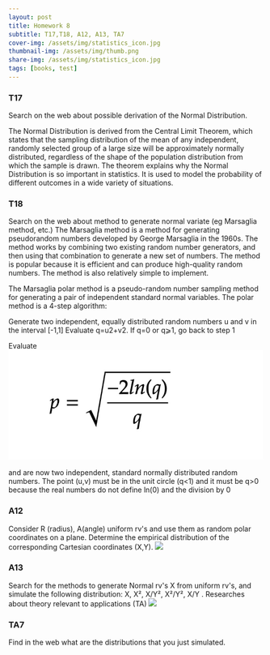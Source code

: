 ```yaml
---
layout: post
title: Homework 8
subtitle: T17,T18, A12, A13, TA7
cover-img: /assets/img/statistics_icon.jpg
thumbnail-img: /assets/img/thumb.png
share-img: /assets/img/statistics_icon.jpg
tags: [books, test]
---
```



### T17
Search on the web about possible derivation of the Normal Distribution.

The Normal Distribution is derived from the Central Limit Theorem, which states that the sampling distribution of the mean of any independent, randomly selected group of a large size will be approximately normally distributed, regardless of the shape of the population distribution from which the sample is drawn. The theorem explains why the Normal Distribution is so important in statistics. It is used to model the probability of different outcomes in a wide variety of situations.



### T18
Search on the web about method to generate normal variate (eg Marsaglia method, etc.)
The Marsaglia method is a method for generating pseudorandom numbers developed by George Marsaglia in the 1960s. The method works by combining two existing random number generators, and then using that combination to generate a new set of numbers. The method is popular because it is efficient and can produce high-quality random numbers. The method is also relatively simple to implement.


The Marsaglia polar method is a pseudo-random number sampling method for generating a pair of independent standard normal variables. The polar method is a 4-step algorithm:

Generate two independent, equally distributed random numbers u and v in the interval [-1,1]
Evaluate q=u2+v2. If q=0 or q⩾1, go back to step 1


Evaluate ![](/assets/img/Homework8T17.jpg)


and  are now two independent, standard normally distributed random numbers.
The point (u,v) must be in the unit circle (q<1) and it must be q>0 because the real numbers do not define ln(0) and the division by 0





### A12
Consider R (radius), A(angle) uniform rv's and use them as random polar coordinates on a plane.
Determine the empirical distribution of the corresponding Cartesian coordinates (X,Y).
![](/assets/GIF/Homework8.1.gif)




### A13
Search for the methods to generate Normal rv's X from uniform rv's, and simulate the following distribution: X, X², X/Y², X²/Y², X/Y .
Researches about theory relevant to applications (TA)
![](/assets/GIF/Homework8.2.gif)




### TA7
Find in the web what are the distributions that you just simulated.
